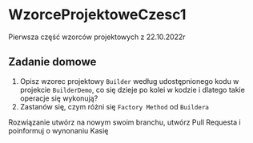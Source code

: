 # WzorceProjektoweCzesc1
Pierwsza część wzorców projektowych z 22.10.2022r

## Zadanie domowe

1. Opisz wzorec projektowy `Builder` według udostępnionego kodu w projekcie `BuilderDemo`, co się dzieje po kolei w kodzie i dlatego takie operacje się wykonują?
1. Zastanów się, czym różni się `Factory Method` od `Buildera`

Rozwiązanie utwórz na nowym swoim branchu, utwórz Pull Requesta i poinformuj o wynonaniu Kasię
